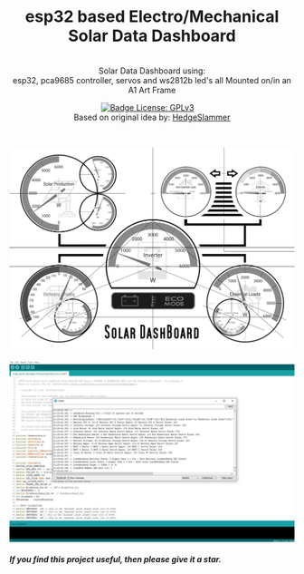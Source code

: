 <div align = center>
<h1>esp32 based Electro/Mechanical Solar Data Dashboard</h1>
  <br/>
Solar Data Dashboard using:
  <br/>
esp32, pca9685 controller, servos and ws2812b led's all Mounted on/in an A1 Art Frame
<br />

[![Badge License: GPLv3](https://img.shields.io/badge/License-GPLv3-brightgreen.svg)](https://www.gnu.org/licenses/gpl-3.0)
 &nbsp; &nbsp;
 <br/>
 Based on original idea by: [HedgeSlammer](https://powerforum.co.za/profile/27886-hedgeslammer/)
 <br/>
</div>
<br/>


![Screenshot of The Solar dashBoard.](https://raw.githubusercontent.com/rooftopsolarsa/esp32-Solar-Data-Dashboard/main/images/a1-layout-retro-dashboard-print-draft-test-black-white.jpg)
<br/>
<br/>
![Screenshot of The Solar dashBoard Serial Output.](https://raw.githubusercontent.com/rooftopsolarsa/esp32-Solar-Data-Dashboard/main/images/a1-layout-retro-dashboard-print-draft-test-black-white-serial-output.jpg)
<br/>

<h5>If you find this project useful, then please give it a star.</h5>
